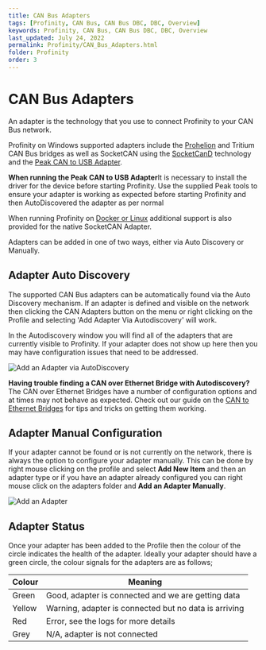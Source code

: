 ```yaml
---
title: CAN Bus Adapters
tags: [Profinity, CAN Bus, CAN Bus DBC, DBC, Overview]
keywords: Profinity, CAN Bus, CAN Bus DBC, DBC, Overview
last_updated: July 24, 2022
permalink: Profinity/CAN_Bus_Adapters.html
folder: Profinity
order: 3
---
```


# CAN Bus Adapters

An adapter is the technology that you use to connect Profinity to your CAN Bus network.  

Profinity on Windows supported adapters include the [Prohelion](https://www.prohelion.com) and Tritium CAN Bus bridges as well as SocketCAN using the [SocketCanD](https://github.com/linux-can/socketcand) technology and the [Peak CAN to USB Adapter](https://www.peak-system.com/PCAN-USB.199.0.html?&L=1).

<div class="callout callout--info">
    <p><strong>When running the Peak CAN to USB Adapter</strong>It is necessary to install the driver for the device before starting Profinity.  Use the supplied Peak tools to ensure your adapter is working as expected before starting Profinity and then AutoDiscovered the adapter as per normal</p>
</div>

When running Profinity on [Docker or Linux](Profinity_Docker_Linux_MacOS.html) additional support is also provided for the native SocketCAN Adapter.

Adapters can be added in one of two ways, either via Auto Discovery or Manually.

## Adapter Auto Discovery

The supported CAN Bus adapters can be automatically found via the Auto Discovery mechanism.  If an adapter is defined and visible on the network then clicking the CAN Adapters button on the menu or right clicking on the Profile and selecting 'Add Adapter Via Autodiscovery' will work.

In the Autodiscovery window you will find all of the adapters that are currently visible to Profinity.  If your adapter does not show up here then you may have configuration issues that need to be addressed.

![Add an Adapter via AutoDiscovery]({{site.dox.baseurl}}/images/Profinity/add_adapter_autodiscovery.png)

<div class="callout callout--info">
    <p><strong>Having trouble finding a CAN over Ethernet Bridge with Autodiscovery?</strong>The CAN over Ethernet Bridges have a number of configuration options and at times may not behave as expected.  Check out our guide on the <a href="/FAQ/CAN_bus_Adapters/Tritium_CAN_Ethernet_Bridge/Overview.html">CAN to Ethernet Bridges</a> for tips and tricks on getting them working.</p>
</div>

## Adapter Manual Configuration

If your adapter cannot be found or is not currently on the network, there is always the option to configure your adapter manually.  This can be done by right mouse clicking on the profile and select <strong>Add New Item</strong> and then an adapter type or if you have an adapter already configured you can right mouse click on the adapters folder and <strong>Add an Adapter Manually</strong>.

![Add an Adapter]({{site.dox.baseurl}}/images/Profinity/add_adapter.png)

## Adapter Status

Once your adapter has been added to the Profile then the colour of the circle indicates the health of the adapter.  Ideally your adapter should have a green circle, the colour signals for the adapters are as follows;

| Colour | Meaning |
| ------ | ----------------------------------------------------- |
| Green  | Good, adapter is connected and we are getting data    |
| Yellow | Warning, adapter is connected but no data is arriving |
| Red    | Error, see the logs for more details                  | 
| Grey   | N/A, adapter is not connected                         |

